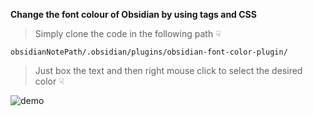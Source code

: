 **Change the font colour of Obsidian by using tags and CSS**

> Simply clone the code in the following path ☟

```
obsidianNotePath/.obsidian/plugins/obsidian-font-color-plugin/
```

> Just box the text and then right mouse click to select the desired color ☟

![demo](https://github.com/islinhan/obsidian-font-color-plugin/assets/110774262/a0f28496-ff5e-4fae-b198-077ff6bcddff)

